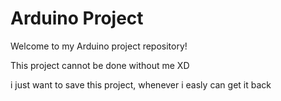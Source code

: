 # Arduino Project

Welcome to my Arduino project repository!

This project cannot be done without me XD

i just want to save this project, whenever i easly can get it back



